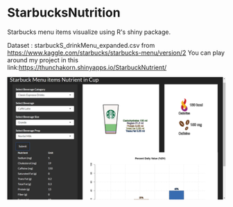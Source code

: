 # StarbucksNutrition
Starbucks menu items visualize using R's shiny package.

Dataset : starbuckS_drinkMenu_expanded.csv from https://www.kaggle.com/starbucks/starbucks-menu/version/2
You can play around my project in this link:https://thunchakorn.shinyapps.io/StarbuckNutrient/

![alt text](https://github.com/thunchakorn/StarbucksNutrition/blob/master/Example.png)
